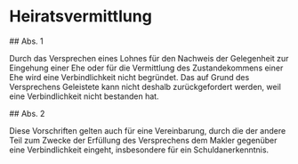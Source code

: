# Heiratsvermittlung



\#\# Abs. 1

 Durch das Versprechen eines Lohnes für den Nachweis der Gelegenheit zur Eingehung einer Ehe oder für die Vermittlung des Zustandekommens einer Ehe wird eine Verbindlichkeit nicht begründet. Das auf Grund des Versprechens Geleistete kann nicht deshalb zurückgefordert werden, weil eine Verbindlichkeit nicht bestanden hat.

\#\# Abs. 2

 Diese Vorschriften gelten auch für eine Vereinbarung, durch die der andere Teil zum Zwecke der Erfüllung des Versprechens dem Makler gegenüber eine Verbindlichkeit eingeht, insbesondere für ein Schuldanerkenntnis. 

